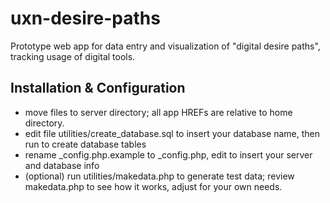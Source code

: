 uxn-desire-paths
================

Prototype web app for data entry and visualization of "digital desire paths", tracking usage of digital tools.


Installation & Configuration
----------------------------
* move files to server directory; all app HREFs are relative to home directory.
* edit file utilities/create_database.sql to insert your database name, then run to create database tables
* rename _config.php.example to _config.php, edit to insert your server and database info
* (optional) run utilities/makedata.php to generate test data;  review makedata.php to see how it works, adjust for your own needs.

